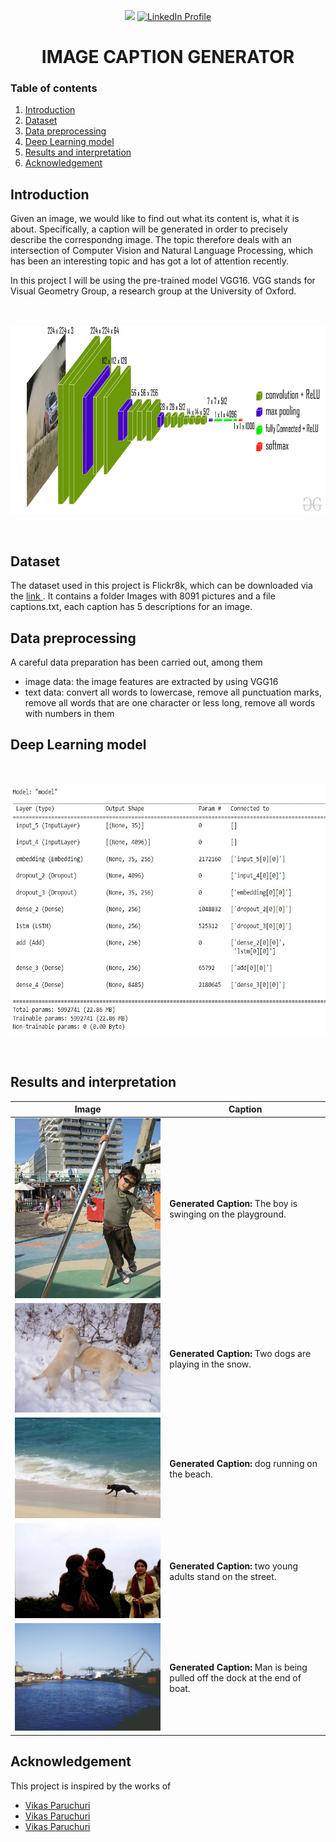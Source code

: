 <p align="center">

<img src="https://img.shields.io/badge/made%20by-Binh%20Hong%20Ngoc-green">
<a href="https://www.linkedin.com/in/binhhongngoc/">
<img src="https://img.shields.io/badge/-LinkedIn-blue?style=flat&logo=linkedin&logoColor=white" alt="LinkedIn Profile">
</a>
</p>

<h1 align="center"> IMAGE CAPTION GENERATOR </h1>

  
<h3> Table of contents </h3>
<ol>
    <li><a href="#intro">Introduction</a></li>
    <li><a href="#data">Dataset</a></li>
    <li><a href="#preprocessing">Data preprocessing</a></li>
    <li><a href="#models">Deep Learning model</a></li>
    <li><a href="#results">Results and interpretation</a> </li>
    <li><a href="#acknowledgement">Acknowledgement</a></li>
</ol>

<h2 id="intro">Introduction</h2>

Given an image, we would like to find out what its content is,  what it is about. Specifically, a caption will be generated in order to precisely describe the correspondng image. The topic therefore deals with an intersection of Computer Vision and Natural Language Processing, which has been an interesting topic and has got a lot of attention recently.

In this project I will be using the pre-trained model VGG16. VGG stands for Visual Geometry Group, a research group at the University of Oxford.

<p align="center">
<br><br><img src="Pictures/VGG16.jpg" width="600" height="300">
</p>
<br>
<p>
<h2 id="data">Dataset</h2>

The dataset used in this project is Flickr8k, which can be downloaded via the <a href="https://www.kaggle.com/code/dbdmobile/image-captioner/input"> link </a>. It contains a folder Images with 8091 pictures and a file captions.txt, each caption has 5 descriptions for an image.

<h2 id="preprocessing">Data preprocessing</h2>
A careful data preparation has been carried out, among them
<ul>
    <li> image data: the image features are extracted by using VGG16 </li>
    <li> text data: convert all words to lowercase, remove all punctuation marks, remove all words that are one character or less long, remove all words with numbers in them </li>
 
</ul>

<h2 id="models">Deep Learning model</h2>

<p align="center">
<br><br><img src="Pictures/model.jpeg" width="600" height="400">
</p>
<br>
<p>

</ul>

 <h2 id="results">Results and interpretation</h2>

Image | Caption 
--- | --- 
<img src="Pictures/test3.jpg" width="400"> | **Generated Caption:** The boy is swinging on the playground.
<img src="Pictures/test4.jpg" width="400"> | **Generated Caption:** Two dogs are playing in the snow.
<img src="Pictures/test5.jpg"> | **Generated Caption:** dog running on the beach.
<img src="Pictures/test6.jpg" width="400"> | **Generated Caption:** two young adults stand on the street.
<img src="Pictures/test2.jpg" width="400"> | **Generated Caption:** Man is being pulled off the dock at the end of boat.


<h2 id="acknowledgement">Acknowledgement</h2>
This project is inspired by the works of 
<ul>
    <li> <a href="https://www.youtube.com/watch?v=Nt7WJa2iu0s&list=PLQ22X3eLL96fi00hQL2VNaX-OKuDZ3H7s&index=11"> Vikas Paruchuri</a> </li>
    <li> <a href="https://www.youtube.com/watch?v=Nt7WJa2iu0s&list=PLQ22X3eLL96fi00hQL2VNaX-OKuDZ3H7s&index=11"> Vikas Paruchuri</a> </li>
    <li> <a href="https://www.youtube.com/watch?v=Nt7WJa2iu0s&list=PLQ22X3eLL96fi00hQL2VNaX-OKuDZ3H7s&index=11"> Vikas Paruchuri</a> </li>
  
</ul>
